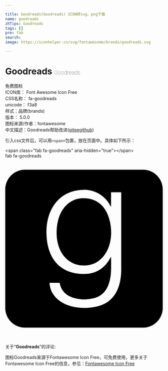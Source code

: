 ```yaml
---

title: Goodreads(Goodreads) ICON转svg、png下载
name: goodreads
zhTips: Goodreads
tags: []
pre: fab
search: 
image: https://iconhelper.cn/svg/fontawesome/brands/goodreads.svg

---
```


# Goodreads  <small style="font-size: 60%;font-weight: 100">Goodreads</small>


<div class="detail-page">
<p>
<span><span class="badge-success badge">免费图标</span> </span>
<br/>
<span>
ICON库：
<span class="badge-secondary badge">Font Awesome Icon Free</span> 
</span>
<br/>
<span>
CSS名称：
<span class="badge-secondary badge">fa-goodreads</span> 
</span>
<br/>
<span>
unicode：
<span class="badge-secondary badge">f3a8</span> 
<copy-btn content='f3a8' btn-title=""></copy-btn>
<copy-btn :content='String.fromCodePoint(parseInt("f3a8", 16))' btn-title="复制U"></copy-btn>
</span><br/><span>样式：<span class="badge-light badge">品牌(brands)</span></span>
<br/>
<span>
版本：
<span class="badge-secondary badge">5.0.0</span> 
</span>
<br/>
<span>图标来源/作者：<span class="badge-light badge">fontawesome</span></span> 
<br/>
<span class="zh-detail">中文描述：<span class="badge-primary badge">Goodreads</span><span class="help-link"><span>帮助改进</span>(<a href="https://gitee.com/liuwave/icon-helper/edit/master/json/fontawesome/brands/goodreads.json" target="_blank" rel="noopener noreferrer">gitee</a><a href="https://github.com/liuwave/icon-helper/edit/master/json/fontawesome/brands/goodreads.json" target="_blank" rel="noopener noreferrer">github</a></span>)</span><br/>
</p>
</div>
<div class="alert alert-dark">
  <i class="fab fa-goodreads fa-xs"></i>
  <i class="fab fa-goodreads fa-sm"></i>
  <i class="fab fa-goodreads fa-lg"></i>
  <i class="fab fa-goodreads fa-2x"></i>
  <i class="fab fa-goodreads fa-3x"></i>
  <i class="fab fa-goodreads fa-5x"></i>
  <i class="fab fa-goodreads fa-7x"></i>
</div>
<div>
  <p>引入css文件后，可以用<code>&lt;span&gt;</code>包裹，放在页面中。具体如下所示：    
  </p>
  <div class="alert alert-primary" style="font-size: 14px">
    &lt;span class="fab fa-goodreads" aria-hidden="true"&gt;&lt;/span&gt;
    <copy-btn content='<span class="fab fa-goodreads" aria-hidden="true"></span>'></copy-btn>
  </div>
  <div class="alert alert-secondary">
    <i class="fab fa-goodreads"
    style="font-size: 24px"
    aria-hidden="true"></i> fab fa-goodreads
    <copy-btn content="fab fa-goodreads" btn-title="复制图标名称"></copy-btn>
  </div>
</div>
<div id="svg" class="svg-wrap">
<svg xmlns="http://www.w3.org/2000/svg" viewBox="0 0 448 512"><path d="M299.9 191.2c5.1 37.3-4.7 79-35.9 100.7-22.3 15.5-52.8 14.1-70.8 5.7-37.1-17.3-49.5-58.6-46.8-97.2 4.3-60.9 40.9-87.9 75.3-87.5 46.9-.2 71.8 31.8 78.2 78.3zM448 88v336c0 30.9-25.1 56-56 56H56c-30.9 0-56-25.1-56-56V88c0-30.9 25.1-56 56-56h336c30.9 0 56 25.1 56 56zM330 313.2s-.1-34-.1-217.3h-29v40.3c-.8.3-1.2-.5-1.6-1.2-9.6-20.7-35.9-46.3-76-46-51.9.4-87.2 31.2-100.6 77.8-4.3 14.9-5.8 30.1-5.5 45.6 1.7 77.9 45.1 117.8 112.4 115.2 28.9-1.1 54.5-17 69-45.2.5-1 1.1-1.9 1.7-2.9.2.1.4.1.6.2.3 3.8.2 30.7.1 34.5-.2 14.8-2 29.5-7.2 43.5-7.8 21-22.3 34.7-44.5 39.5-17.8 3.9-35.6 3.8-53.2-1.2-21.5-6.1-36.5-19-41.1-41.8-.3-1.6-1.3-1.3-2.3-1.3h-26.8c.8 10.6 3.2 20.3 8.5 29.2 24.2 40.5 82.7 48.5 128.2 37.4 49.9-12.3 67.3-54.9 67.4-106.3z"/></svg>
</div>
<detail full-name='fa-goodreads'></detail>
<div class="icon-detail__container">
<p>关于“<b>Goodreads</b>”的评论:</p>
</div>
<Vssue title="关于“Goodreads”的评论" />    
<div><p>图标Goodreads来源于Fontawesome Icon Free，可免费使用，更多关于  Fontawesome Icon Free的信息，参见：<a target="_blank" href="https://iconhelper.cn/fontawesome.html">Fontawesome Icon Free</a>
</p></div>
